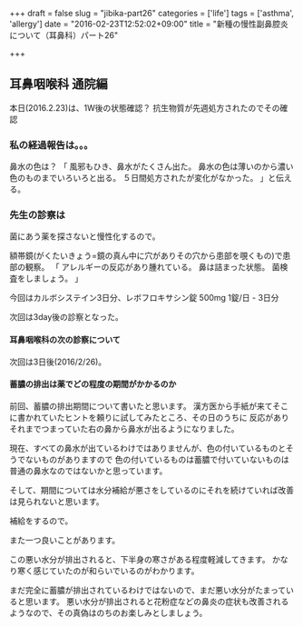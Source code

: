 +++
draft = false
slug = "jibika-part26"
categories = ['life']
tags = ['asthma', 'allergy']
date = "2016-02-23T12:52:02+09:00"
title = "新種の慢性副鼻腔炎について（耳鼻科）パート26"

+++

## 耳鼻咽喉科 通院編

本日(2016.2.23)は、1W後の状態確認？
抗生物質が先週処方されたのでその確認

### 私の経過報告は。。。

鼻水の色は？
「
風邪もひき、鼻水がたくさん出た。
鼻水の色は薄いのから濃い色のものまでいろいろと出る。
５日間処方されたが変化がなかった。
」と伝える。

<!--more-->

### 先生の診察は
菌にあう薬を探さないと慢性化するので。

額帯鏡(がくたいきょう=鏡の真ん中に穴がありその穴から患部を覗くもの)で患部の観察。
「
アレルギーの反応があり腫れている。
鼻は詰まった状態。
菌検査をしましょう。
」

今回はカルボシステイン3日分、レボフロキサシン錠 500mg 1錠/日 - 3日分

次回は3day後の診察となった。

#### 耳鼻咽喉科の次の診察について

次回は3日後(2016/2/26)。

#### 蓄膿の排出は薬でどの程度の期間がかかるのか

前回、蓄膿の排出期間について書いたと思います。
漢方医から手紙が来てそこに書かれていたヒントを頼りに試してみたところ、その日のうちに
反応がありそれまでつまっていた右の鼻から鼻水が出るようになりました。

現在、すべての鼻水が出ているわけではありませんが、色の付いているものとそうでないものがありますので
色の付いているものは蓄膿で付いていないものは普通の鼻水なのではないかと思っています。

そして、期間については水分補給が悪さをしているのにそれを続けていれば改善は見られないと思います。

補給をするので。

また一つ良いことがあります。

この悪い水分が排出されると、下半身の寒さがある程度軽減してきます。
かなり寒く感じていたのが和らいでいるのがわかります。

まだ完全に蓄膿が排出されているわけではないので、まだ悪い水分がたまっていると思います。
悪い水分が排出されると花粉症などの鼻炎の症状も改善されるようなので、その真偽はのちのお楽しみとしましょう。

